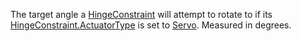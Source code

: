 The target angle a [HingeConstraint](https://create.roblox.com/docs/reference/engine/classes/HingeConstraint) will attempt to rotate to if its
[HingeConstraint.ActuatorType](https://create.roblox.com/docs/reference/engine/classes/HingeConstraint#ActuatorType) is set to [Servo](https://developer.roblox.com/en-us/api-reference/enum/ActuatorType).
Measured in degrees.